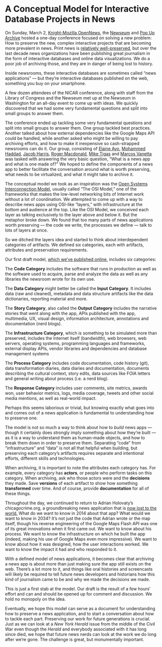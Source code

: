 # A Conceptual Model for Interactive Database Projects in News

On Sunday, March 2, [Knight-Mozilla OpenNews](http://opennews.org), the [Newseum](http://newseum.org) and [Pop Up Archive](https://www.popuparchive.org) hosted a one-day conference focused on solving a new problem: How to preserve the new, complex interactive projects that are becoming more prevalent in news. Print news is [relatively well-preserved](http://newseum.org/exhibits-and-theaters/permanent-exhibits/news-history/index.html), but over the last decade news organizations have been publishing great journalism in the form of interactive databases and online data visualizations. We do a poor job of archiving those, and they are in danger of being lost to history.

Inside newsrooms, these interactive databases are sometimes called “news applications” — but they’re interactive databases published on the web, something you buy on your smartphone.

A few dozen attendees of the NICAR conference, along with staff from the Library of Congress and the Newseum met up at the Newseum in Washington for an all-day event to come up with ideas. We quickly discovered that we had some very fundamental questions and split into small groups to answer them.

The conference ended up tackling some very fundamental questions and split into small groups to answer them. One group tackled best practices. Another talked about how external dependencies like the Google Maps API could be handled, while another asked who might be willing to pay archiving efforts, and how to make it inexpensive so cash-strapped newsrooms can do it. Our group, consisting of [Elaine Ayo](http://www.twitter.com/eieayo), [Mohammed Haddad](http://www.twitter.com/haddadme), [Jacob Harris](http://www.twitter.com/harrisj), [Roger Macdonald](http://archive.org/about/bios.php), [Mike Tigas](http://www.twitter.com/mtigas) and [Marcos Vanetta](http://www.twitter.com/malev) was tasked with answering the very basic question, “What is a news app and what is one made of?” We hoped to define the components of a news app to better facilitate the conversation around what is worth preserving, what needs to be virtualized, and what it might take to archive it.

The conceptual model we took as an inspiration was the [Open Systems Interconnection Model](http://en.wikipedia.org/wiki/OSI_model), usually called “The OSI Model,” one of the frameworks that makes the low-level networking bits of Internet work without a lot of coordination. We attempted to come up with a way to describe news apps using OSI-like “layers,” with infrastructure at the bottom and audience at the top. Like the OSI Model, we conceived each layer as talking exclusively to the layer above and below it. But the metaphor broke down. We found that too many parts of news applications worth preserving — the code we write, the processes we define — talk to lots of layers at once.

So we ditched the layers idea and started to think about interdependent categories of artifacts. We defined six categories, each with artifacts, attributes and preservation requirements.

Our first draft model, [which we’ve published online](http://bit.ly/newsappmodel), includes six categories:

The **Code Category** includes the software that runs in production as well as the software used to acquire, parse and analyze the data as well as any libraries the newsroom wrote for its own use.

The **Data Category** might better be called the **Input Category**. It includes data (raw and cleaned), metadata and data structure artifacts like the data dictionaries, reporting material and more.

The **Story Category**, also called the **Output Category** includes the narrative stories that went along with the app, APIs published with the app, multimedia, UX, visual design, information architecture, annotations and documentation (nerd blogs).

The **Infrastructure Category**, which is something to be simulated more than preserved, includes the Internet itself (bandwidth), web browsers, web servers, operating systems, programming languages and frameworks, external display APIs, vendor libraries and dependencies and database management systems

The **Process Category** includes code documentation, code history (git), data transformation diaries, data diaries and documentation, documents describing the cultural context, story edits, data sources like FOIA letters and general writing about process (i.e. a nerd blog).

The **Response Category** includes user comments, site metrics, awards won, user behavior metrics, logs, media coverage, tweets and other social media mentions, as well as real-world impact.

Perhaps this seems laborious or trivial, but knowing exactly what goes into and comes out of a news application is fundamental to understanding how to preserve one.

The model is not so much a way to think about how to *build* news apps — though it certainly does strongly imply something about how they’re built — as it is a way to understand them as human-made objects, and how to break them down in order to preserve them. Separating “code” from “infrastructure” and “data” is not all that helpful when building, but preserving each category’s artifacts requires separate and intentional efforts, different skills and technologies.

When archiving, it is important to note the attributes each category has. For example, every category has **actors**, or people who perform tasks on this category. When archiving, ask who those actors were and the **decisions** they made. Save **versions** of each artifact to show how something **transformed** over time. And of course, provide **documentation** for all of these things.


Throughout the day, we continued to return to Adrian Holovaty’s chicagocrime.org, a groundbreaking news application that is [now lost to the world.](http://www.holovaty.com/writing/chicagocrime.org-tribute/) What do we want to know in 2014 about that app? What would we want to know in 2034? It’s not just the code that Adrian wrote or the map itself, though his reverse engineering of the Google Maps Flash API was one of its great innovations when it first came out. We want to know about his process. We want to know the infrastructure on which he built the app (indeed, making his use of Google Maps even more impressive). We want to know about how it was designed, how the user interactions worked. We want to know the impact it had and who responded to it.

With a defined model of news applications, it becomes clear that archiving a news app is about more than just making sure the app still exists on the web. There’s a lot more to it, and things like oral histories and screencasts will likely be required to tell future news developers and historians how this kind of journalism came to be and why we made the decisions we made.

This is just a first stab at the model. Our draft is the result of a few hours’ effort and can and should be opened up for comment and discussion. We hold no monopoly on the idea.

Eventually, we hope this model can serve as a document for understanding how to preserve a news application, and to start a conversation about how to tackle each part. Preserving our work for future generations is crucial. Just as we can look at a *New York Herald* issue from the middle of the Civil War even though the *Herald* and everybody associated with it has long since died, we hope that future news nerds can look at the work we do long after we’re gone. The challenge is great, but monumentally important.
